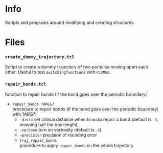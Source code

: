# Info
Scripts and programs around modifying and creating structures.

# Files

### `create_dummy_trajectory.tcl` <br>
Script to create a dummy trajectory
of two particles moving apart each other.
Useful to test `switchingfunctions` with `PLUMED`.

### `repair_bonds.tcl`
function to repair bonds (if the bond goes over the periodic boundary)
* ``repair_bonds ?ARGS?`` <br>
  procedure to repair bonds (if the bond goes over the periodic boundary) <br>
  with ?ARG?:
    * ``-dist=`` set critical distance when to wrap repair a bond (default is ``-1``, meaning half the box length)
    * ``-verbose`` turn on verbosity (default is ``-1``)
    * ``-precision`` precision of rounding error
  * ``traj_repair_bonds`` <br>
    procedure to apply ``repair_bonds`` on the whole trajectory
